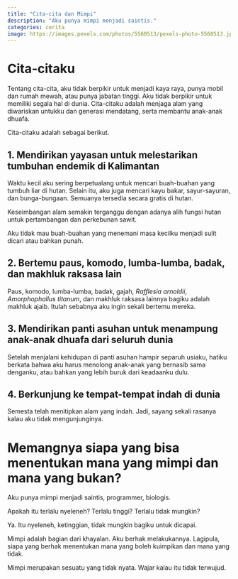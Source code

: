 ```yaml
---
title: "Cita-cita dan Mimpi"
description: "Aku punya mimpi menjadi saintis."
categories: cerita
image: https://images.pexels.com/photos/5560513/pexels-photo-5560513.jpeg?auto=compress&cs=tinysrgb&h=128
---
```

# Cita-citaku

Tentang cita-cita, aku tidak berpikir untuk menjadi kaya raya, punya mobil dan rumah mewah, atau punya jabatan tinggi. Aku tidak berpikir untuk memiliki segala hal di dunia. Cita-citaku adalah menjaga alam yang diwariskan untukku dan generasi mendatang, serta membantu anak-anak dhuafa.

Cita-citaku adalah sebagai berikut.

## 1. Mendirikan yayasan untuk melestarikan tumbuhan endemik di Kalimantan

Waktu kecil aku sering berpetualang untuk mencari buah-buahan yang tumbuh liar di hutan. Selain itu, aku juga mencari kayu bakar, sayur-sayuran, dan bunga-bungaan. Semuanya tersedia secara gratis di hutan.

Keseimbangan alam semakin terganggu dengan adanya alih fungsi hutan untuk pertambangan dan perkebunan sawit.

Aku tidak mau buah-buahan yang menemani masa kecilku menjadi sulit dicari atau bahkan punah.

## 2. Bertemu paus, komodo, lumba-lumba, badak, dan makhluk raksasa lain

Paus, komodo, lumba-lumba, badak, gajah, _Rafflesia arnoldii_, _Amorphophallus titanum_, dan makhluk raksasa lainnya bagiku adalah makhluk ajaib. Itulah sebabnya aku ingin sekali bertemu mereka.

## 3. Mendirikan panti asuhan untuk menampung anak-anak dhuafa dari seluruh dunia

Setelah menjalani kehidupan di panti asuhan hampir separuh usiaku, hatiku berkata bahwa aku harus menolong anak-anak yang bernasib sama denganku, atau bahkan yang lebih buruk dari keadaanku dulu.

## 4. Berkunjung ke tempat-tempat indah di dunia

Semesta telah menitipkan alam yang indah. Jadi, sayang sekali rasanya kalau aku tidak mengunjunginya.

# Memangnya siapa yang bisa menentukan mana yang mimpi dan mana yang bukan?

Aku punya mimpi menjadi saintis, programmer, biologis.

Apakah itu terlalu nyeleneh? Terlalu tinggi? Terlalu tidak mungkin?

Ya. Itu nyeleneh, ketinggian, tidak mungkin bagiku untuk dicapai.

Mimpi adalah bagian dari khayalan. Aku berhak melakukannya. Lagipula, siapa yang berhak menentukan mana yang boleh kuimpikan dan mana yang tidak.

Mimpi merupakan sesuatu yang tidak nyata. Wajar kalau itu tidak terwujud.
